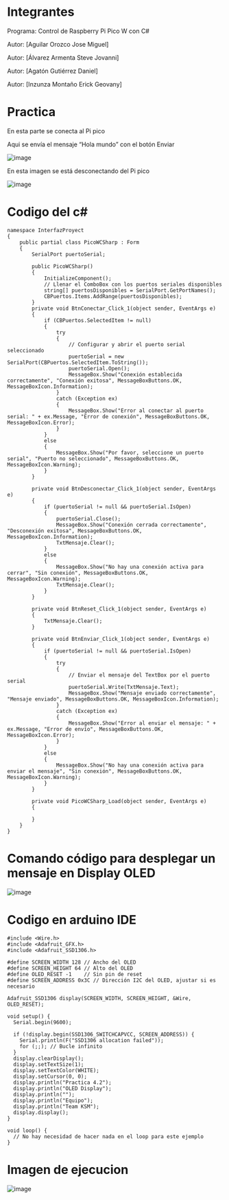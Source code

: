 # Integrantes
 Programa: Control de Raspberry Pi Pico W con C#
 
  Autor: [Aguilar Orozco Jose Miguel]
  
Autor: [Álvarez Armenta Steve Jovanni]

Autor: [Agatón Gutiérrez Daniel]

Autor: [Inzunza Montaño Erick Geovany]

  
# Practica
En esta parte se conecta al Pi pico

Aqui se envía el mensaje “Hola mundo” con el botón Enviar

![image](https://github.com/MigOrozco/Equipo-Interfaz/assets/158230692/c55eb4ea-1099-4c1b-839c-663ae615af5c)


En esta imagen se está desconectando  del Pi pico

![image](https://github.com/MigOrozco/Equipo-Interfaz/assets/158230692/a0ade724-2b26-4b1d-824d-2e11da5825a6)

# Codigo del c#
```
namespace InterfazProyect
{
    public partial class PicoWCSharp : Form
    {
        SerialPort puertoSerial;

        public PicoWCSharp()
        {
            InitializeComponent();
            // Llenar el ComboBox con los puertos seriales disponibles
            string[] puertosDisponibles = SerialPort.GetPortNames();
            CBPuertos.Items.AddRange(puertosDisponibles);
        }
        private void BtnConectar_Click_1(object sender, EventArgs e)
        {
            if (CBPuertos.SelectedItem != null)
            {
                try
                {
                    // Configurar y abrir el puerto serial seleccionado
                    puertoSerial = new SerialPort(CBPuertos.SelectedItem.ToString());
                    puertoSerial.Open();
                    MessageBox.Show("Conexión establecida correctamente", "Conexión exitosa", MessageBoxButtons.OK, MessageBoxIcon.Information);
                }
                catch (Exception ex)
                {
                    MessageBox.Show("Error al conectar al puerto serial: " + ex.Message, "Error de conexión", MessageBoxButtons.OK, MessageBoxIcon.Error);
                }
            }
            else
            {
                MessageBox.Show("Por favor, seleccione un puerto serial", "Puerto no seleccionado", MessageBoxButtons.OK, MessageBoxIcon.Warning);
            }
        }

        private void BtnDesconectar_Click_1(object sender, EventArgs e)
        {
            if (puertoSerial != null && puertoSerial.IsOpen)
            {
                puertoSerial.Close();
                MessageBox.Show("Conexión cerrada correctamente", "Desconexión exitosa", MessageBoxButtons.OK, MessageBoxIcon.Information);
                TxtMensaje.Clear();
            }
            else
            {
                MessageBox.Show("No hay una conexión activa para cerrar", "Sin conexión", MessageBoxButtons.OK, MessageBoxIcon.Warning);
                TxtMensaje.Clear();
            }
        }

        private void BtnReset_Click_1(object sender, EventArgs e)
        {
            TxtMensaje.Clear();
        }

        private void BtnEnviar_Click_1(object sender, EventArgs e)
        {
            if (puertoSerial != null && puertoSerial.IsOpen)
            {
                try
                {
                    // Enviar el mensaje del TextBox por el puerto serial
                    puertoSerial.Write(TxtMensaje.Text);
                    MessageBox.Show("Mensaje enviado correctamente", "Mensaje enviado", MessageBoxButtons.OK, MessageBoxIcon.Information);
                }
                catch (Exception ex)
                {
                    MessageBox.Show("Error al enviar el mensaje: " + ex.Message, "Error de envío", MessageBoxButtons.OK, MessageBoxIcon.Error);
                }
            }
            else
            {
                MessageBox.Show("No hay una conexión activa para enviar el mensaje", "Sin conexión", MessageBoxButtons.OK, MessageBoxIcon.Warning);
            }
        }

        private void PicoWCSharp_Load(object sender, EventArgs e)
        {

        }
    }
}
```

# Comando código para desplegar un mensaje en Display OLED
![image](https://github.com/MigOrozco/Equipo-Interfaz/assets/158230692/1fd8ad80-bf97-484a-bb53-13440447f69c)

# Codigo en arduino IDE
```
#include <Wire.h>
#include <Adafruit_GFX.h>
#include <Adafruit_SSD1306.h>

#define SCREEN_WIDTH 128 // Ancho del OLED
#define SCREEN_HEIGHT 64 // Alto del OLED
#define OLED_RESET -1    // Sin pin de reset
#define SCREEN_ADDRESS 0x3C // Dirección I2C del OLED, ajustar si es necesario

Adafruit_SSD1306 display(SCREEN_WIDTH, SCREEN_HEIGHT, &Wire, OLED_RESET);

void setup() {
  Serial.begin(9600);

  if (!display.begin(SSD1306_SWITCHCAPVCC, SCREEN_ADDRESS)) {
    Serial.println(F("SSD1306 allocation failed"));
    for (;;); // Bucle infinito
  }
  display.clearDisplay();
  display.setTextSize(1);
  display.setTextColor(WHITE);
  display.setCursor(0, 0);
  display.println("Practica 4.2");
  display.println("OLED Display");
  display.println("");
  display.println("Equipo");
  display.println("Team KSM");
  display.display();
}

void loop() {
  // No hay necesidad de hacer nada en el loop para este ejemplo
}

```

# Imagen de ejecucion
![image](https://github.com/MigOrozco/Equipo-Interfaz/assets/158230692/2d5c8510-992a-4c83-be8b-271aa3c71665)

